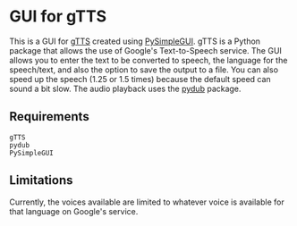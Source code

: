 # GUI for gTTS

This is a GUI for [gTTS](https://github.com/pndurette/gTTS) created using [PySimpleGUI](https://pysimplegui.readthedocs.io). gTTS is a Python package that allows the use of Google's Text-to-Speech service. The GUI allows you to enter the text to be converted to speech, the language for the speech/text, and also the option to save the output to a file. You can also speed up the speech (1.25 or 1.5 times) because the default speed can sound a bit slow. The audio playback uses the [pydub](https://github.com/jiaaro/pydub) package.

## Requirements
```
gTTS
pydub
PySimpleGUI
```

## Limitations

Currently, the voices available are limited to whatever voice is available for that language on Google's service.